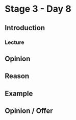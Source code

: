 # Stage 3 - Day 8

## Introduction

### Lecture

## Opinion

## Reason

## Example

## Opinion / Offer
